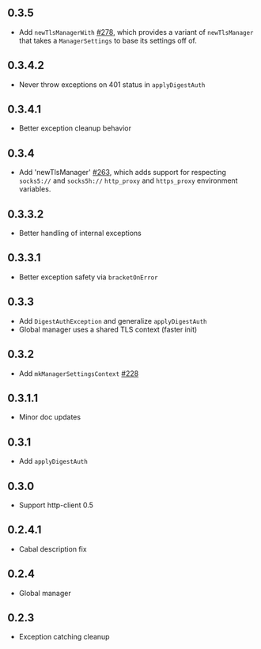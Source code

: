## 0.3.5

* Add `newTlsManagerWith`
  [#278](https://github.com/snoyberg/http-client/issues/278), which
  provides a variant of `newTlsManager` that takes a `ManagerSettings`
  to base its settings off of.

## 0.3.4.2

* Never throw exceptions on 401 status in `applyDigestAuth`

## 0.3.4.1

* Better exception cleanup behavior

## 0.3.4

* Add 'newTlsManager'
  [#263](https://github.com/snoyberg/http-client/issues/263), which adds
  support for respecting `socks5://` and `socks5h://` `http_proxy` and
  `https_proxy` environment variables.

## 0.3.3.2

* Better handling of internal exceptions

## 0.3.3.1

* Better exception safety via `bracketOnError`

## 0.3.3

* Add `DigestAuthException` and generalize `applyDigestAuth`
* Global manager uses a shared TLS context (faster init)

## 0.3.2

* Add `mkManagerSettingsContext` [#228](https://github.com/snoyberg/http-client/issues/228)

## 0.3.1.1

* Minor doc updates

## 0.3.1

* Add `applyDigestAuth`

## 0.3.0

* Support http-client 0.5

## 0.2.4.1

* Cabal description fix

## 0.2.4

* Global manager

## 0.2.3

* Exception catching cleanup
